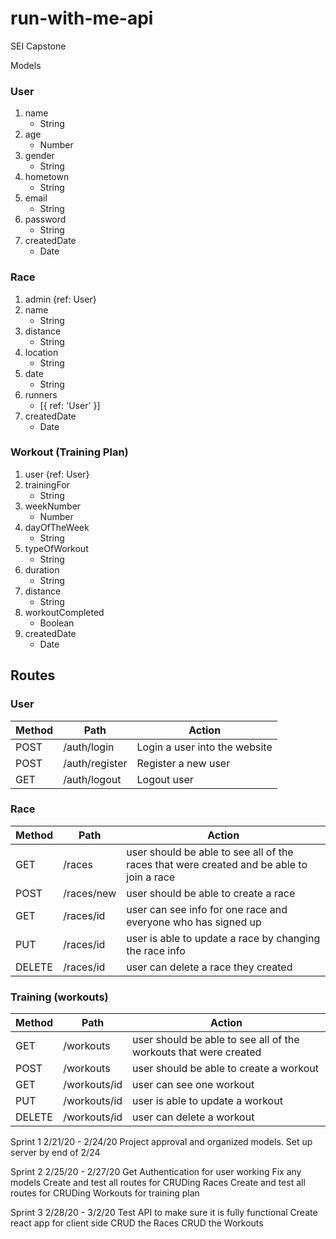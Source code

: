 # run-with-me-api
SEI Capstone 

Models 

### User 
1. name
	* String 
2. age
	* Number
3. gender
	* String
4. hometown
	* String
5. email
	* String
6. password
	* String
7. createdDate
	* Date


### Race 
1. admin {ref: User}
2. name
	* String
3. distance
	* String
4. location
	* String
5. date
	* String
6. runners 
	* [{ ref: 'User' }]
7. createdDate
	* Date


### Workout (Training Plan)
1. user {ref: User}
2. trainingFor 
	* String
3. weekNumber
	* Number
4. dayOfTheWeek
	* String
5. typeOfWorkout
	* String
6. duration
	* String
7. distance
	* String
8. workoutCompleted
	* Boolean
9. createdDate
	* Date




## Routes


### User
| Method | Path | Action|
|--------|------|-------|
| POST | /auth/login | Login a user into the website |
| POST | /auth/register | Register a new user |
| GET | /auth/logout| Logout user |

### Race
| Method | Path | Action|
|--------|------|-------|
| GET | /races | user should be able to see all of the races that were created and be able to join a race|
|POST | /races/new | user should be able to create a race |
|GET | /races/id | user can see info for one race and everyone who has signed up |
|PUT | /races/id | user is able to update a race by changing the race info |
|DELETE | /races/id | user can delete a race they created |


### Training (workouts)

| Method | Path | Action|
|--------|------|-------|
| GET | /workouts | user should be able to see all of the workouts that were created |
|POST | /workouts | user should be able to create a workout |
|GET | /workouts/id | user can see one workout |
|PUT | /workouts/id | user is able to update a workout |
|DELETE | /workouts/id | user can delete a workout |


Sprint 1
2/21/20 - 2/24/20
Project approval and organized models. Set up server by end of 2/24

Sprint 2
2/25/20 - 2/27/20
Get Authentication for user working
Fix any models
Create and test all routes for CRUDing Races
Create and test all routes for CRUDing Workouts for training plan


Sprint 3
2/28/20 - 3/2/20
Test API to make sure it is fully functional 
Create react app for client side
CRUD the Races
CRUD the Workouts












